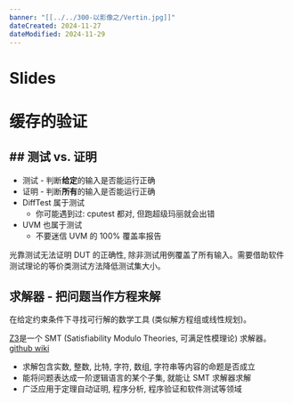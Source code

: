 ```yaml
---
banner: "[[../../300-以影像之/Vertin.jpg]]"
dateCreated: 2024-11-27
dateModified: 2024-11-29
---
```

# Slides

# 缓存的验证

## ## 测试 vs. 证明
- 测试 - 判断**给定**的输入是否能运行正确
- 证明 - 判断**所有**的输入是否能运行正确
- DiffTest 属于测试
    - 你可能遇到过: cputest 都对, 但跑超级玛丽就会出错
- UVM 也属于测试
    - 不要迷信 UVM 的 100% 覆盖率报告

光靠测试无法证明 DUT 的正确性, 除非测试用例覆盖了所有输入。需要借助软件测试理论的等价类测试方法降低测试集大小。

## 求解器 - 把问题当作方程来解

在给定约束条件下寻找可行解的数学工具 (类似解方程组或线性规划)。

<a href=" https://github.com/Z3Prover/z3">Z3</a>是一个 SMT (Satisfiability Modulo Theories, 可满足性模理论) 求解器。<a href=" https://github.com/Z3Prover/z3/wiki#background">github wiki</a>

- 求解包含实数, 整数, 比特, 字符, 数组, 字符串等内容的命题是否成立
- 能将问题表达成一阶逻辑语言的某个子集, 就能让 SMT 求解器求解
- 广泛应用于定理自动证明, 程序分析, 程序验证和软件测试等领域
